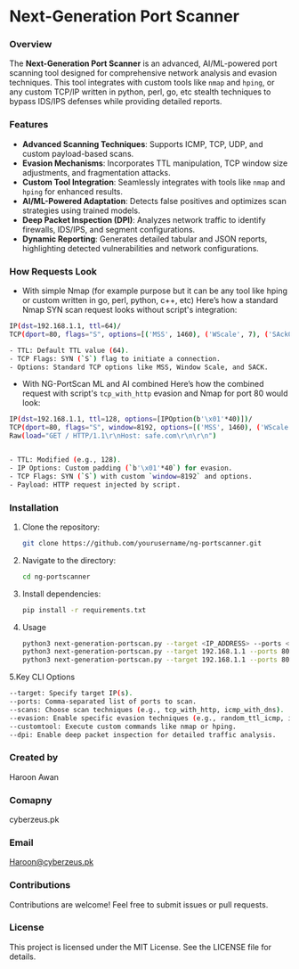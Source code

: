 # Next-Generation Port Scanner

### Overview
The **Next-Generation Port Scanner** is an advanced, AI/ML-powered port scanning tool designed for comprehensive network analysis and evasion techniques. This tool integrates with custom tools like `nmap` and `hping`, or any custom TCP/IP written in python, perl, go, etc stealth techniques to bypass IDS/IPS defenses while providing detailed reports.

### Features
- **Advanced Scanning Techniques**: Supports ICMP, TCP, UDP, and custom payload-based scans.
- **Evasion Mechanisms**: Incorporates TTL manipulation, TCP window size adjustments, and fragmentation attacks.
- **Custom Tool Integration**: Seamlessly integrates with tools like `nmap` and `hping` for enhanced results.
- **AI/ML-Powered Adaptation**: Detects false positives and optimizes scan strategies using trained models.
- **Deep Packet Inspection (DPI)**: Analyzes network traffic to identify firewalls, IDS/IPS, and segment configurations.
- **Dynamic Reporting**: Generates detailed tabular and JSON reports, highlighting detected vulnerabilities and network configurations.

### How Requests Look
- With simple Nmap (for example purpose but it can be any tool like hping or custom written in go, perl, python, c++, etc)
Here’s how a standard Nmap SYN scan request looks without script's integration:

 ```bash
IP(dst=192.168.1.1, ttl=64)/
TCP(dport=80, flags="S", options=[('MSS', 1460), ('WScale', 7), ('SAckOK', None)])

- TTL: Default TTL value (64).
- TCP Flags: SYN (`S`) flag to initiate a connection.
- Options: Standard TCP options like MSS, Window Scale, and SACK.
   ```

- With NG-PortScan ML and AI combined
Here’s how the combined request with script's `tcp_with_http` evasion and Nmap for port 80 would look:

```bash
IP(dst=192.168.1.1, ttl=128, options=[IPOption(b'\x01'*40)])/
TCP(dport=80, flags="S", window=8192, options=[('MSS', 1460), ('WScale', 7), ('SAckOK', None)])/
Raw(load="GET / HTTP/1.1\r\nHost: safe.com\r\n\r\n")


- TTL: Modified (e.g., 128).
- IP Options: Custom padding (`b'\x01'*40`) for evasion.
- TCP Flags: SYN (`S`) with custom `window=8192` and options.
- Payload: HTTP request injected by script.
```

### Installation
1. Clone the repository:
   ```bash
   git clone https://github.com/yourusername/ng-portscanner.git
   ```

2. Navigate to the directory:
   ```bash
   cd ng-portscanner
   ```

3. Install dependencies:
   ```bash
   pip install -r requirements.txt
   ```

4. Usage
   ```bash
   python3 next-generation-portscan.py --target <IP_ADDRESS> --ports <PORTS> [options]
   python3 next-generation-portscan.py --target 192.168.1.1 --ports 80 --scans tcp_with_http
   python3 next-generation-portscan.py --target 192.168.1.1 --ports 80 --customtool "nmap -p {port} {target}"
   ```

5.Key CLI Options
   ```bash
--target: Specify target IP(s).
--ports: Comma-separated list of ports to scan.
--scans: Choose scan techniques (e.g., tcp_with_http, icmp_with_dns).
--evasion: Enable specific evasion techniques (e.g., random_ttl_icmp, ip_option_padding).
--customtool: Execute custom commands like nmap or hping.
--dpi: Enable deep packet inspection for detailed traffic analysis.
   ```

### Created by
Haroon Awan

### Comapny
cyberzeus.pk

### Email
Haroon@cyberzeus.pk

### Contributions
Contributions are welcome! Feel free to submit issues or pull requests.

### License
This project is licensed under the MIT License. See the LICENSE file for details.
